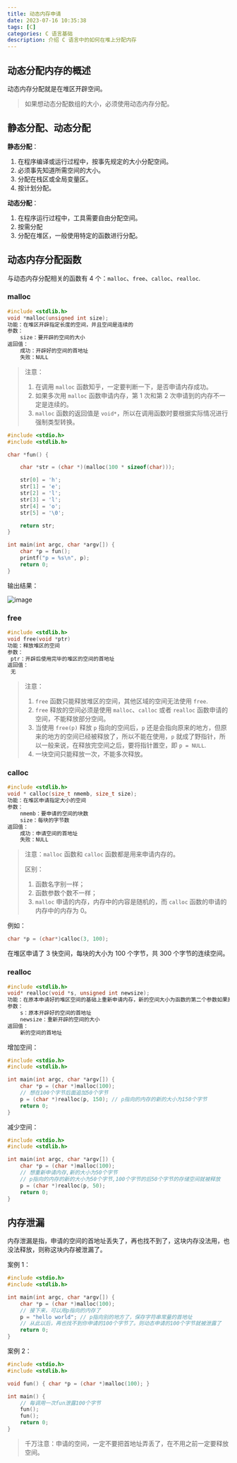 ```yaml
---
title: 动态内存申请
date: 2023-07-16 10:35:38
tags: [C]   
categories: C 语言基础         
description: 介绍 C 语言中的如何在堆上分配内存
---
```


## 动态分配内存的概述

动态内存分配就是在堆区开辟空间。

> 如果想动态分配数组的大小，必须使用动态内存分配。

## 静态分配、动态分配

**静态分配**：

1. 在程序编译或运行过程中，按事先规定的大小分配空间。
2. 必须事先知道所需空间的大小。
3. 分配在栈区或全局变量区。
4. 按计划分配。

**动态分配**：

1. 在程序运行过程中，工具需要自由分配空间。
2. 按需分配
3. 分配在堆区，一般使用特定的函数进行分配。

## 动态内存分配函数

与动态内存分配相关的函数有 4 个：`malloc`、`free`、`calloc`、`realloc`.

### malloc

```c
#include <stdlib.h>
void *malloc(unsigned int size);
功能：在堆区开辟指定长度的空间，并且空间是连续的
参数：
    size：要开辟的空间的大小
返回值：
    成功：开辟好的空间的首地址
    失败：NULL
```

> 注意：
>
> 1. 在调用 `malloc` 函数知乎，一定要判断一下，是否申请内存成功。
> 1. 如果多次用 `malloc` 函数申请内存，第 1 次和第 2 次申请到的内存不一定是连续的。
> 1. `malloc` 函数的返回值是 `void*`，所以在调用函数时要根据实际情况进行强制类型转换。

```c
#include <stdio.h>
#include <stdlib.h>

char *fun() {

    char *str = (char *)(malloc(100 * sizeof(char)));

    str[0] = 'h';
    str[1] = 'e';
    str[2] = 'l';
    str[3] = 'l';
    str[4] = 'o';
    str[5] = '\0';

    return str;
}

int main(int argc, char *argv[]) {
    char *p = fun();
    printf("p = %s\n", p);
    return 0;
}
```

输出结果：

![image](https://github.com/XinranSix/docs/assets/62458905/d40381f2-6531-4539-84f9-57cbcbb3f95f)

### free

```c
#include <stdlib.h>
void free(void *ptr)
功能：释放堆区的空间
参数：
 ptr：开辟后使用完毕的堆区的空间的首地址
返回值：
 无
```

> 注意：
>
> 1. `free` 函数只能释放堆区的空间，其他区域的空间无法使用 `free`.
> 2. `free` 释放的空间必须是使用 `malloc`、`calloc` 或者 `realloc` 函数申请的空间，不能释放部分空间。
> 3. 当使用 `free(p)` 释放 `p` 指向的空间后，`p` 还是会指向原来的地方，但原来的地方的空间已经被释放了，所以不能在使用，`p` 就成了野指针，所以一般来说，在释放完空间之后，要将指针置空，即 `p = NULL`.
> 4. 一块空间只能释放一次，不能多次释放。

### calloc

```c
#include <stdlib.h>
void * calloc(size_t nmemb, size_t size);
功能：在堆区申请指定大小的空间
参数：
    nmemb：要申请的空间的块数
    size：每块的字节数
返回值：
    成功：申请空间的首地址
    失败：NULL
```

> 注意：`malloc` 函数和 `calloc` 函数都是用来申请内存的。
>
> 区别：
>
> 1. 函数名字别一样；
> 2. 函数参数个数不一样；
> 3. `malloc` 申请的内存，内存中的内容是随机的，而 `calloc` 函数的申请的内存中的内存为 0。

例如：

```c
char *p = (char*)calloc(3, 100);
```

在堆区申请了 3 快空间，每块的大小为 100 个字节，共 300 个字节的连续空间。

### realloc

```c
#include <stdlib.h>
void* realloc(void *s, unsigned int newsize);
功能：在原本申请好的堆区空间的基础上重新申请内存，新的空间大小为函数的第二个参数如果原本申请好的空间的后面不足以增加指定的大小，系统会重新找一个足够大的位置开辟指定的空间，然后将原本空间中的数据拷贝过来，然后释放原本的空间。如果 newsize 比原先的内存小，则会释放原先内存的后面的存储空间，只留前面的 newsize 个字节
参数：
    s：原本开辟好的空间的首地址
    newsize：重新开辟的空间的大小
返回值：
    新的空间的首地址
```

增加空间：

```c
#include <stdio.h>
#include <stdlib.h>

int main(int argc, char *argv[]) {
    char *p = (char *)malloc(100);
    // 想在100个字节后面追加50个字节
    p = (char *)realloc(p, 150); // p指向的内存的新的大小为150个字节
    return 0;
}
```

减少空间：

```c
#include <stdio.h>
#include <stdlib.h>

int main(int argc, char *argv[]) {
    char *p = (char *)malloc(100);
    // 想重新申请内存,新的大小为50个字节
    // p指向的内存的新的大小为50个字节,100个字节的后50个字节的存储空间就被释放
    p = (char *)realloc(p, 50);
    return 0;
}
```

## 内存泄漏

内存泄漏是指，申请的空间的首地址丢失了，再也找不到了，这块内存没法用，也没法释放，则称这块内存被泄漏了。

案例 1：

```c
#include <stdio.h>
#include <stdlib.h>

int main(int argc, char *argv[]) {
    char *p = (char *)malloc(100);
    // 接下来，可以用p指向的内存了
    p = "hello world"; // p指向别的地方了，保存字符串常量的首地址
    // 从此以后，再也找不到你申请的100个字节了。则动态申请的100个字节就被泄露了
    return 0;
}
```

案例 2：

```c
#include <stdio.h>
#include <stdlib.h>

void fun() { char *p = (char *)malloc(100); }

int main() {
    // 每调用一次fun泄露100个字节
    fun();
    fun();
    return 0;
}
```

> 千万注意：申请的空间，一定不要把首地址弄丢了，在不用之前一定要释放空间。

